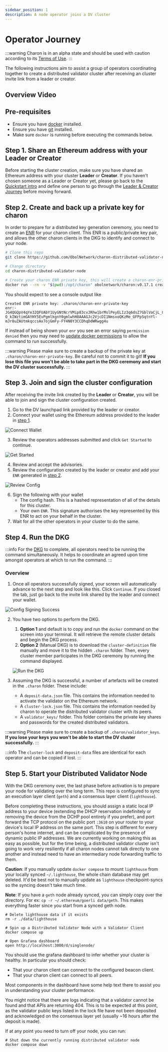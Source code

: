```yaml
---
sidebar_position: 1
description: A node operator joins a DV cluster
---
```


# Operator Journey

:::warning Charon is in an alpha state and should be used with caution according to its [Terms of Use](https://obol.tech/terms.pdf). :::

The following instructions aim to assist a group of operators coordinating together to create a distributed validator cluster after receiving an cluster invite link from a leader or creator.

## Overview Video

## Pre-requisites

* Ensure you have [docker](https://docs.docker.com/engine/install/) installed.
* Ensure you have [git](https://git-scm.com/downloads) installed.
* Make sure `docker` is running before executing the commands below.

## Step 1. Share an Ethereum address with your Leader or Creator

Before starting the cluster creation, make sure you have shared an Ethereum address with your cluster **Leader** or **Creator**. If you haven't chosen someone as a Leader or Creator yet, please go back to the [Quickstart intro](index.md) and define one person to go through the [Leader & Creator Journey](https://github.com/ObolNetwork/obol-docs/blob/main/versioned_docs/version-v0.17.1/int/quickstart/group/quickstart-group-leader-creator/README.md) before moving forward.

## Step 2. Create and back up a private key for charon

In order to prepare for a distributed key generation ceremony, you need to create an [ENR](https://github.com/ObolNetwork/obol-docs/blob/main/versioned_docs/version-v0.17.1/int/faq/errors.mdx#enrs-keys) for your charon client. This ENR is a public/private key pair, and allows the other charon clients in the DKG to identify and connect to your node.

```sh
# Clone this repo
git clone https://github.com/ObolNetwork/charon-distributed-validator-node.git

# Change directory
cd charon-distributed-validator-node

# Create your charon ENR private key, this will create a charon-enr-private-key file in the .charon directory
docker run --rm -v "$(pwd):/opt/charon" obolnetwork/charon:v0.17.1 create enr
```

You should expect to see a console output like

```
Created ENR private key: .charon/charon-enr-private-key
enr:-JG4QGQpV4qYe32QFUAbY1UyGNtNcrVMip83cvJRhw1brMslPeyELIz3q6dsZ7GblVaCjL_8FKQhF6Syg-O_kIWztimGAYHY5EvPgmlkgnY0gmlwhH8AAAGJc2VjcDI1NmsxoQKzMe_GFPpSqtnYl-mJr8uZAUtmkqccsAx7ojGmFy-FY4N0Y3CCDhqDdWRwgg4u
```

If instead of being shown your `enr` you see an error saying `permission denied` then you may need to [update docker permissions](https://github.com/ObolNetwork/obol-docs/blob/main/versioned_docs/version-v0.17.1/int/faq/errors/README.md#docker-permission-denied-error) to allow the command to run successfully.

:::warning Please make sure to create a backup of the private key at `.charon/charon-enr-private-key`. Be careful not to commit it to git! **If you lose this file you won't be able to take part in the DKG ceremony and start the DV cluster successfully.** :::

## Step 3. Join and sign the cluster configuration

After receiving the invite link created by the **Leader** or **Creator**, you will be able to join and sign the cluster configuration created.

1. Go to the DV launchpad link provided by the leader or creator.
2. Connect your wallet using the Ethereum address provided to the leader in [step 1](quickstart-group-operator.md#step-1-share-an-ethereum-address-with-your-leader-or-creator).

![Connect Wallet](https://github.com/ObolNetwork/obol-docs/blob/main/img/Guide05.png)

3. Review the operators addresses submitted and click `Get Started` to continue.

![Get Started](https://github.com/ObolNetwork/obol-docs/blob/main/img/Guide06.png)

4. Review and accept the advisories.
5. Review the configuration created by the leader or creator and add your `ENR` generated in [step 2](quickstart-group-operator.md#step-2-create-and-back-up-a-private-key-for-charon).

![Review Config](https://github.com/ObolNetwork/obol-docs/blob/main/img/Guide07.png)

6. Sign the following with your wallet
   * The config hash. This is a hashed representation of all of the details for this cluster.
   * Your own `ENR`. This signature authorises the key represented by this ENR to act on your behalf in the cluster.
7. Wait for all the other operators in your cluster to do the same.

## Step 4. Run the DKG

:::info For the [DKG](../../../charon/dkg.md) to complete, all operators need to be running the command simultaneously. It helps to coordinate an agreed upon time amongst operators at which to run the command. :::

### Overview

1. Once all operators successfully signed, your screen will automatically advance to the next step and look like this. Click `Continue`. If you closed the tab, just go back to the invite link shared by the leader and connect your wallet.

![Config Signing Success](https://github.com/ObolNetwork/obol-docs/blob/main/img/Guide08.png)

2.  You have two options to perform the DKG.

    1. **Option 1** and default is to copy and run the `docker` command on the screen into your terminal. It will retrieve the remote cluster details and begin the DKG process.
    2. **Option 2** (Manual DKG) is to download the `cluster-definition` file manually and move it to the hidden `.charon` folder. Then, every cluster member participates in the DKG ceremony by running the command displayed.

    ![Run the DKG](https://github.com/ObolNetwork/obol-docs/blob/main/img/Guide10.png)
3. Assuming the DKG is successful, a number of artefacts will be created in the `.charon` folder. These include:
   * A `deposit-data.json` file. This contains the information needed to activate the validator on the Ethereum network.
   * A `cluster-lock.json` file. This contains the information needed by charon to operate the distributed validator cluster with its peers.
   * A `validator_keys/` folder. This folder contains the private key shares and passwords for the created distributed validators.

:::warning Please make sure to create a backup of `.charon/validator_keys`. **If you lose your keys you won't be able to start the DV cluster successfully.** :::

:::info The `cluster-lock` and `deposit-data` files are identical for each operator and can be copied if lost. :::

## Step 5. Start your Distributed Validator Node

With the DKG ceremony over, the last phase before activation is to prepare your node for validating over the long term. This repo is configured to sync an execution layer client (`geth`) and a consensus layer client (`lighthouse`).

Before completing these instructions, you should assign a static local IP address to your device (extending the DHCP reservation indefinitely or removing the device from the DCHP pool entirely if you prefer), and port forward the TCP protocol on the public port `:3610` on your router to your device's local IP address on the same port. This step is different for every person's home internet, and can be complicated by the presence of dynamic public IP addresses. We are currently working on making this as easy as possible, but for the time being, a distributed validator cluster isn't going to work very resiliently if all charon nodes cannot talk directly to one another and instead need to have an intermediary node forwarding traffic to them.

**Caution**: If you manually update `docker compose` to mount `lighthouse` from your locally synced `~/.lighthouse`, the whole chain database may get deleted. It'd be best not to manually update as `lighthouse` checkpoint-syncs so the syncing doesn't take much time.

**Note**: If you have a `geth` node already synced, you can simply copy over the directory. For ex: `cp -r ~/.ethereum/goerli data/geth`. This makes everything faster since you start from a synced geth node.

```
# Delete lighthouse data if it exists
rm -r ./data/lighthouse

# Spin up a Distributed Validator Node with a Validator Client
docker compose up

# Open Grafana dashboard
open http://localhost:3000/d/singlenode/
```

You should use the grafana dashboard to infer whether your cluster is healthy. In particular you should check:

* That your charon client can connect to the configured beacon client.
* That your charon client can connect to all peers.

Most components in the dashboard have some help text there to assist you in understanding your cluster performance.

You might notice that there are logs indicating that a validator cannot be found and that APIs are returning 404. This is to be expected at this point, as the validator public keys listed in the lock file have not been deposited and acknowledged on the consensus layer yet (usually \~16 hours after the deposit is made).

If at any point you need to turn off your node, you can run:

```
# Shut down the currently running distributed validator node
docker compose down
```
